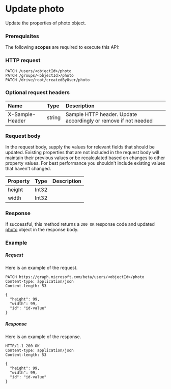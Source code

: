 # Update photo

Update the properties of photo object.
### Prerequisites
The following **scopes** are required to execute this API: 
### HTTP request
<!-- { "blockType": "ignored" } -->
```http
PATCH /users/<objectId>/photo
PATCH /groups/<objectId>/photo
PATCH /drive/root/createdByUser/photo
```
### Optional request headers
| Name       | Type | Description|
|:-----------|:------|:----------|
| X-Sample-Header  | string  | Sample HTTP header. Update accordingly or remove if not needed|

### Request body
In the request body, supply the values for relevant fields that should be updated. Existing properties that are not included in the request body will maintain their previous values or be recalculated based on changes to other property values. For best performance you shouldn't include existing values that haven't changed.

| Property	   | Type	|Description|
|:---------------|:--------|:----------|
|height|Int32||
|width|Int32||

### Response
If successful, this method returns a `200 OK` response code and updated [photo](../resources/photo.md) object in the response body.
### Example
##### Request
Here is an example of the request.
<!-- {
  "blockType": "request",
  "name": "update_photo"
}-->
```http
PATCH https://graph.microsoft.com/beta/users/<objectId>/photo
Content-type: application/json
Content-length: 53

{
  "height": 99,
  "width": 99,
  "id": "id-value"
}
```
##### Response
Here is an example of the response.
<!-- {
  "blockType": "response",
  "truncated": false,
  "@odata.type": "microsoft.graph.photo"
} -->
```http
HTTP/1.1 200 OK
Content-type: application/json
Content-length: 53

{
  "height": 99,
  "width": 99,
  "id": "id-value"
}
```

<!-- uuid: 8fcb5dbc-d5aa-4681-8e31-b001d5168d79
2015-10-25 14:57:30 UTC -->
<!-- {
  "type": "#page.annotation",
  "description": "Update photo",
  "keywords": "",
  "section": "documentation",
  "tocPath": ""
}-->